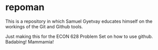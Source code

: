 # repoman
This is a repository in which Samuel Gyetvay educates himself on the workings of the Git and Github tools.

Just making this for the ECON 628 Problem Set on how to use github. Badabing! Mammamia!
